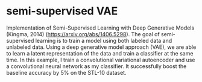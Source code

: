 # semi-supervised VAE
Implementation of Semi-Supervised Learning with Deep Generative Models (Kingma, 2014) (https://arxiv.org/abs/1406.5298).
The goal of semi-supervised learning is to train a model using both labeled data and unlabeled data. Using a deep generative model approach (VAE), we are able to learn a latent representation of the data and train a classifier at the same time. In this example, I train a convolutional variational autoencoder and use a convolutional neural network as my classifier. It successfully boost the baseline accuracy by 5% on the STL-10 dataset.
